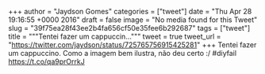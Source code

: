 
+++
author = "Jaydson Gomes"
categories = ["tweet"]
date = "Thu Apr 28 19:16:55 +0000 2016"
draft = false
image = "No media found for this Tweet"
slug = "39f75ea28f43ee2b4fa656cf50e35fee6b292687"
tags = ["tweet"]
title = """Tentei fazer um cappuccin..."""
tweet = true
tweet_url = "https://twitter.com/jaydson/status/725765756915425281"
+++
Tentei fazer um cappuccino. Como a imagem bem ilustra, não deu certo :/ #diyfail https://t.co/qa9prOrrkJ
